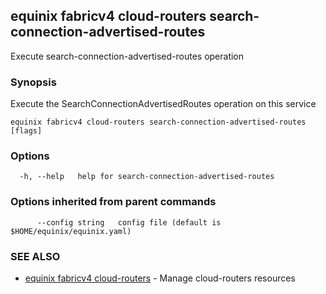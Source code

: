 ## equinix fabricv4 cloud-routers search-connection-advertised-routes

Execute search-connection-advertised-routes operation

### Synopsis

Execute the SearchConnectionAdvertisedRoutes operation on this service

```
equinix fabricv4 cloud-routers search-connection-advertised-routes [flags]
```

### Options

```
  -h, --help   help for search-connection-advertised-routes
```

### Options inherited from parent commands

```
      --config string   config file (default is $HOME/equinix/equinix.yaml)
```

### SEE ALSO

* [equinix fabricv4 cloud-routers](equinix_fabricv4_cloud-routers.md)	 - Manage cloud-routers resources

